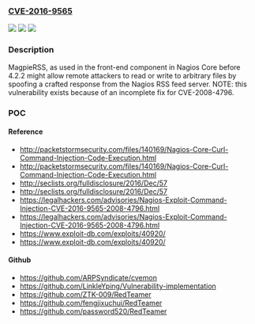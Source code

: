 ### [CVE-2016-9565](https://cve.mitre.org/cgi-bin/cvename.cgi?name=CVE-2016-9565)
![](https://img.shields.io/static/v1?label=Product&message=n%2Fa&color=blue)
![](https://img.shields.io/static/v1?label=Version&message=n%2Fa&color=blue)
![](https://img.shields.io/static/v1?label=Vulnerability&message=n%2Fa&color=brighgreen)

### Description

MagpieRSS, as used in the front-end component in Nagios Core before 4.2.2 might allow remote attackers to read or write to arbitrary files by spoofing a crafted response from the Nagios RSS feed server.  NOTE: this vulnerability exists because of an incomplete fix for CVE-2008-4796.

### POC

#### Reference
- http://packetstormsecurity.com/files/140169/Nagios-Core-Curl-Command-Injection-Code-Execution.html
- http://packetstormsecurity.com/files/140169/Nagios-Core-Curl-Command-Injection-Code-Execution.html
- http://seclists.org/fulldisclosure/2016/Dec/57
- http://seclists.org/fulldisclosure/2016/Dec/57
- https://legalhackers.com/advisories/Nagios-Exploit-Command-Injection-CVE-2016-9565-2008-4796.html
- https://legalhackers.com/advisories/Nagios-Exploit-Command-Injection-CVE-2016-9565-2008-4796.html
- https://www.exploit-db.com/exploits/40920/
- https://www.exploit-db.com/exploits/40920/

#### Github
- https://github.com/ARPSyndicate/cvemon
- https://github.com/LinkleYping/Vulnerability-implementation
- https://github.com/ZTK-009/RedTeamer
- https://github.com/fengjixuchui/RedTeamer
- https://github.com/password520/RedTeamer

